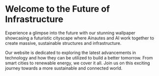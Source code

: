 <!--font:Roboto-->

# Welcome to the Future of Infrastructure

Experience a glimpse into the future with our stunning wallpaper showcasing a futuristic cityscape where Ainautes and AI work together to create massive, sustainable structures and infrastructure. 

Our website is dedicated to exploring the latest advancements in technology and how they can be utilized to build a better tomorrow. From smart cities to renewable energy, we cover it all. Join us on this exciting journey towards a more sustainable and connected world.

<!--

Write me markdown content of website with wallpaper:

"A futuristic cityscape where Ainautes and AI work together to create massive, sustainable structures and infrastructure."

The header of the page should not be copy of the text but rather a real content of the website which is using this wallpaper.


---


# Welcome to the Future of Infrastructure

Experience a glimpse into the future with our stunning wallpaper showcasing a futuristic cityscape where Ainautes and AI work together to create massive, sustainable structures and infrastructure. 

Our website is dedicated to exploring the latest advancements in technology and how they can be utilized to build a better tomorrow. From smart cities to renewable energy, we cover it all. Join us on this exciting journey towards a more sustainable and connected world.


---


Write me a Google font which is best fitting for the website.

Pick from the list:
- Cabin
- Montserrat
- Roboto
- Cinzel Decorative
- Barlow Condensed
- IBM Plex Sans
- Open Sans
- Playfair Display
- Lato
- Cormorant Garamond
- Exo 2
- Raleway
- Inter
- Lobster
- Cinzel
- Great Vibes
- Creepster
- Poppins
- Dancing Script
- Orbitron
- Alegreya
- Futura


Write just the font name nothing else.


---


I would recommend using "Roboto" as the Google font for the website.

-->
